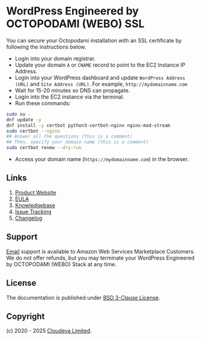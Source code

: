 # WordPress Engineered by OCTOPODAMI (WEBO) SSL

You can secure your Octopodami installation with an SSL certificate by following the instructions below.

+ Login into your domain registrar.
+ Update your domain `A` or `CNAME` record to point to the EC2 Instance IP Address.
+ Login into your WordPress dashboard and update `WordPress Address (URL)` and `Site Address (URL)`. For example, `http://mydomainname.com`
+ Wait for 15-20 minutes so DNS can propagate.
+ Login into the EC2 instance via the terminal.
+ Run these commands:

```sh
sudo su -
dnf update -y
dnf install -y certbot python3-certbot-nginx nginx-mod-stream
sudo certbot --nginx
## Answer all the questions (this is a comment)
## Then, specify your domain name (this is a comment)
sudo certbot renew --dry-run
```

+ Access your domain name (`https://mydomainname.com`) in the browser.

## Links

1. [Product Website](https://aws.amazon.com/marketplace/pp/prodview-iyn7nuvxxqcjg)
2. [EULA](./octopodamiEULA.txt)
3. [Knowledgebase](https://github.com/cloudeyalimited/wordpress-engineered-by-octopodami/-/wikis/home)
4. [Issue Tracking](https://github.com/cloudeyalimited/wordpress-engineered-by-octopodami/-/issues)
5. [Changelog](./changelog.md)

## Support

[Email](mailto:tech@cloudeya.org) support is available to Amazon Web Services Marketplace Customers. We do not offer refunds, but you may terminate your WordPress Engineered by OCTOPODAMI (WEBO) Stack at any time.

## License

The documentation is published under [BSD 3-Clause License](license.txt).

## Copyright

(c) 2020 - 2025 [Cloudeya Limited](https://cloudeya.org).